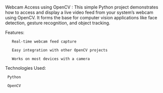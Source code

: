Webcam Access using OpenCV :
          This simple Python project demonstrates how to access and display a live video feed from your system’s webcam using OpenCV. It forms the base for               computer vision applications like face detection, gesture recognition, and object tracking.

Features:

       Real-time webcam feed capture

       Easy integration with other OpenCV projects

       Works on most devices with a camera

Technologies Used:

     Python

     OpenCV
